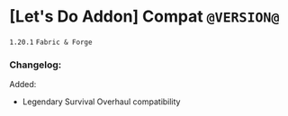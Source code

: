 # [Let's Do Addon] Compat `@VERSION@`
`1.20.1` `Fabric & Forge`
### Changelog:

Added:
* Legendary Survival Overhaul compatibility
